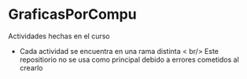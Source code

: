 # GraficasPorCompu
Actividades hechas en el curso
* Cada actividad se encuentra en una rama distinta < br/>
Este repositiorio no se usa como principal debido a errores cometidos al crearlo
